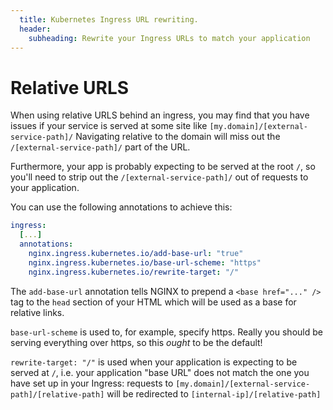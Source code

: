 ```yaml
---
  title: Kubernetes Ingress URL rewriting.
  header:
    subheading: Rewrite your Ingress URLs to match your application
---
```


# Relative URLS
When using relative URLS behind an ingress, you may find that you have issues if your service is served at 
some site like `[my.domain]/[external-service-path]/` Navigating relative to the domain will miss out the `/[external-service-path]/` 
part of the URL.

Furthermore, your app is probably expecting to be served at the root `/`, so you'll need to strip out the `/[external-service-path]/` 
out of requests to your application.

You can use the following annotations to achieve this:

```yaml
ingress:
  [...]
  annotations: 
    nginx.ingress.kubernetes.io/add-base-url: "true"
    nginx.ingress.kubernetes.io/base-url-scheme: "https"
    nginx.ingress.kubernetes.io/rewrite-target: "/"
```

The `add-base-url` annotation tells NGINX to prepend a `<base href="..." />` tag to the `head` section of your HTML which 
will be used as a base for relative links.

`base-url-scheme` is used to, for example, specify https. Really you should be serving everything over https, so this _ought_ 
to be the default!

`rewrite-target: "/"` is used when your application is expecting to be served at `/`, i.e. your application "base URL" does not match
the one you have set up in your Ingress: requests to `[my.domain]/[external-service-path]/[relative-path]` will be redirected to 
`[internal-ip]/[relative-path]`
